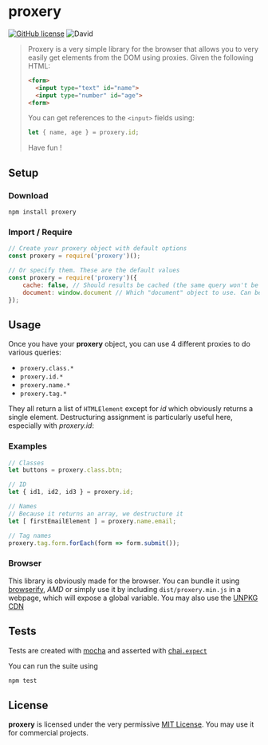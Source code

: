 # **proxery**

[![GitHub license](https://img.shields.io/github/license/MrAnima/proxery.svg)](https://github.com/MrAnima/proxery)
![David](https://img.shields.io/david/MrAnima/proxery.svg)

> Proxery is a very simple library for the browser that allows you to very easily get elements from the DOM using proxies. Given the following HTML:
> ```html
> <form>
>   <input type="text" id="name">
>   <input type="number" id="age">
> <form>
> ```
> You can get references to the `<input>` fields using:
> ```javascript
> let { name, age } = proxery.id;
> ```
> Have fun !

## Setup

### Download
`npm install proxery`

### Import / Require
```javascript
// Create your proxery object with default options
const proxery = require('proxery')();

// Or specify them. These are the default values
const proxery = require('proxery')({
    cache: false, // Should results be cached (the same query won't be done twice)
    document: window.document // Which "document" object to use. Can be changed for testing purposes
});
```

## Usage

Once you have your **proxery** object, you can use 4 different proxies to do various queries:

 * `proxery.class.*`
 * `proxery.id.*`
 * `proxery.name.*`
 * `proxery.tag.*`

They all return a list of `HTMLElement` except for _id_ which obviously returns a single element.
Destructuring assignment is particularly useful here, especially with _proxery.id_:

### Examples
```javascript
// Classes
let buttons = proxery.class.btn;

// ID
let { id1, id2, id3 } = proxery.id;

// Names
// Because it returns an array, we destructure it
let [ firstEmailElement ] = proxery.name.email;

// Tag names
proxery.tag.form.forEach(form => form.submit());
```

### Browser
This library is obviously made for the browser. You can bundle it using [browserify](http://browserify.org/), _AMD_ or simply use it by including `dist/proxery.min.js` in a webpage, which will expose a global variable. You may also use the [UNPKG CDN](https://unpkg.com/proxery/dist/proxery.min.js)

## Tests

Tests are created with [mocha](https://github.com/mochajs/mocha) and asserted with [chai`.expect`](https://github.com/chaijs/chai)

You can run the suite using
```bash
npm test
```

## License

**proxery** is licensed under the very permissive [MIT License](https://tldrlegal.com/license/mit-license). You may use it for commercial projects.